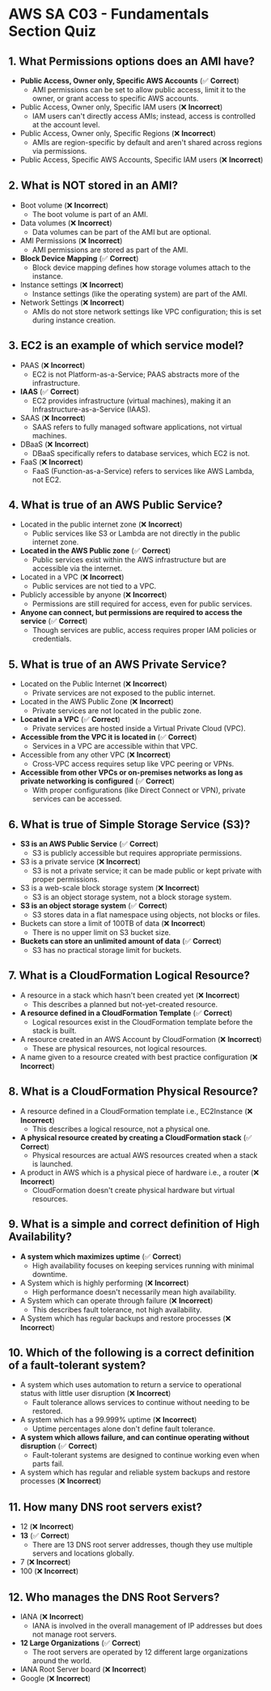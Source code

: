 # AWS SA C03 - Fundamentals Section Quiz

## 1. What Permissions options does an AMI have?

- **Public Access, Owner only, Specific AWS Accounts** (✅ **Correct**)
  - AMI permissions can be set to allow public access, limit it to the owner, or grant access to specific AWS accounts.
- Public Access, Owner only, Specific IAM users (❌ **Incorrect**)
  - IAM users can't directly access AMIs; instead, access is controlled at the account level.
- Public Access, Owner only, Specific Regions (❌ **Incorrect**)
  - AMIs are region-specific by default and aren't shared across regions via permissions.
- Public Access, Specific AWS Accounts, Specific IAM users (❌ **Incorrect**)

## 2. What is NOT stored in an AMI?

- Boot volume (❌ **Incorrect**)
  - The boot volume is part of an AMI.
- Data volumes (❌ **Incorrect**)
  - Data volumes can be part of the AMI but are optional.
- AMI Permissions (❌ **Incorrect**)
  - AMI permissions are stored as part of the AMI.
- **Block Device Mapping** (✅ **Correct**)
  - Block device mapping defines how storage volumes attach to the instance.
- Instance settings (❌ **Incorrect**)
  - Instance settings (like the operating system) are part of the AMI.
- Network Settings (❌ **Incorrect**)
  - AMIs do not store network settings like VPC configuration; this is set during instance creation.

## 3. EC2 is an example of which service model?

- PAAS (❌ **Incorrect**)
  - EC2 is not Platform-as-a-Service; PAAS abstracts more of the infrastructure.
- **IAAS** (✅ **Correct**)
  - EC2 provides infrastructure (virtual machines), making it an Infrastructure-as-a-Service (IAAS).
- SAAS (❌ **Incorrect**)
  - SAAS refers to fully managed software applications, not virtual machines.
- DBaaS (❌ **Incorrect**)
  - DBaaS specifically refers to database services, which EC2 is not.
- FaaS (❌ **Incorrect**)
  - FaaS (Function-as-a-Service) refers to services like AWS Lambda, not EC2.

## 4. What is true of an AWS Public Service?

- Located in the public internet zone (❌ **Incorrect**)
  - Public services like S3 or Lambda are not directly in the public internet zone.
- **Located in the AWS Public zone** (✅ **Correct**)
  - Public services exist within the AWS infrastructure but are accessible via the internet.
- Located in a VPC (❌ **Incorrect**)
  - Public services are not tied to a VPC.
- Publicly accessible by anyone (❌ **Incorrect**)
  - Permissions are still required for access, even for public services.
- **Anyone can connect, but permissions are required to access the service** (✅ **Correct**)
  - Though services are public, access requires proper IAM policies or credentials.

## 5. What is true of an AWS Private Service?

- Located on the Public Internet (❌ **Incorrect**)
  - Private services are not exposed to the public internet.
- Located in the AWS Public Zone (❌ **Incorrect**)
  - Private services are not located in the public zone.
- **Located in a VPC** (✅ **Correct**)
  - Private services are hosted inside a Virtual Private Cloud (VPC).
- **Accessible from the VPC it is located in** (✅ **Correct**)
  - Services in a VPC are accessible within that VPC.
- Accessible from any other VPC (❌ **Incorrect**)
  - Cross-VPC access requires setup like VPC peering or VPNs.
- **Accessible from other VPCs or on-premises networks as long as private networking is configured** (✅ **Correct**)
  - With proper configurations (like Direct Connect or VPN), private services can be accessed.

## 6. What is true of Simple Storage Service (S3)?

- **S3 is an AWS Public Service** (✅ **Correct**)
  - S3 is publicly accessible but requires appropriate permissions.
- S3 is a private service (❌ **Incorrect**)
  - S3 is not a private service; it can be made public or kept private with proper permissions.
- S3 is a web-scale block storage system (❌ **Incorrect**)
  - S3 is an object storage system, not a block storage system.
- **S3 is an object storage system** (✅ **Correct**)
  - S3 stores data in a flat namespace using objects, not blocks or files.
- Buckets can store a limit of 100TB of data (❌ **Incorrect**)
  - There is no upper limit on S3 bucket size.
- **Buckets can store an unlimited amount of data** (✅ **Correct**)
  - S3 has no practical storage limit for buckets.

## 7. What is a CloudFormation Logical Resource?

- A resource in a stack which hasn't been created yet (❌ **Incorrect**)
  - This describes a planned but not-yet-created resource.
- **A resource defined in a CloudFormation Template** (✅ **Correct**)
  - Logical resources exist in the CloudFormation template before the stack is built.
- A resource created in an AWS Account by CloudFormation (❌ **Incorrect**)
  - These are physical resources, not logical resources.
- A name given to a resource created with best practice configuration (❌ **Incorrect**)

## 8. What is a CloudFormation Physical Resource?

- A resource defined in a CloudFormation template i.e., EC2Instance (❌ **Incorrect**)
  - This describes a logical resource, not a physical one.
- **A physical resource created by creating a CloudFormation stack** (✅ **Correct**)
  - Physical resources are actual AWS resources created when a stack is launched.
- A product in AWS which is a physical piece of hardware i.e., a router (❌ **Incorrect**)
  - CloudFormation doesn't create physical hardware but virtual resources.

## 9. What is a simple and correct definition of High Availability?

- **A system which maximizes uptime** (✅ **Correct**)
  - High availability focuses on keeping services running with minimal downtime.
- A System which is highly performing (❌ **Incorrect**)
  - High performance doesn't necessarily mean high availability.
- A System which can operate through failure (❌ **Incorrect**)
  - This describes fault tolerance, not high availability.
- A System which has regular backups and restore processes (❌ **Incorrect**)

## 10. Which of the following is a correct definition of a fault-tolerant system?

- A system which uses automation to return a service to operational status with little user disruption (❌ **Incorrect**)
  - Fault tolerance allows services to continue without needing to be restored.
- A system which has a 99.999% uptime (❌ **Incorrect**)
  - Uptime percentages alone don't define fault tolerance.
- **A system which allows failure, and can continue operating without disruption** (✅ **Correct**)
  - Fault-tolerant systems are designed to continue working even when parts fail.
- A system which has regular and reliable system backups and restore processes (❌ **Incorrect**)

## 11. How many DNS root servers exist?

- 12 (❌ **Incorrect**)
- **13** (✅ **Correct**)
  - There are 13 DNS root server addresses, though they use multiple servers and locations globally.
- 7 (❌ **Incorrect**)
- 100 (❌ **Incorrect**)

## 12. Who manages the DNS Root Servers?

- IANA (❌ **Incorrect**)
  - IANA is involved in the overall management of IP addresses but does not manage root servers.
- **12 Large Organizations** (✅ **Correct**)
  - The root servers are operated by 12 different large organizations around the world.
- IANA Root Server board (❌ **Incorrect**)
- Google (❌ **Incorrect**)
